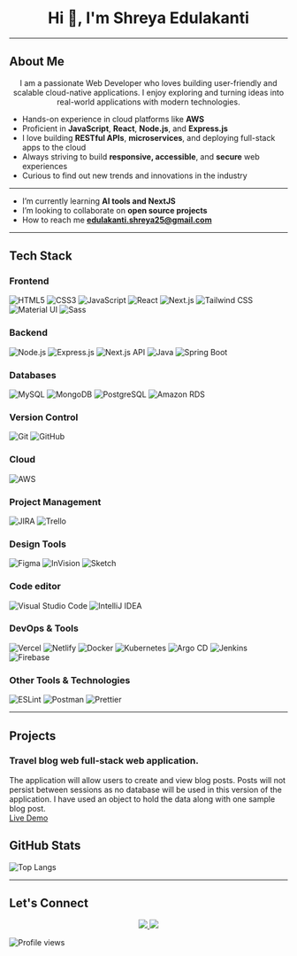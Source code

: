<!-- Profile README for GitHub -->

<h1 align="center">Hi 👋, I'm Shreya Edulakanti</h1>

---

## About Me

<p align="center">
  I am a passionate Web Developer who loves building user-friendly and scalable cloud-native applications. I enjoy exploring and turning ideas into real-world applications with modern technologies.
</p>

- Hands-on experience in cloud platforms like **AWS**
- Proficient in **JavaScript**, **React**, **Node.js**, and **Express.js**
- I love building **RESTful APIs**, **microservices**, and deploying full-stack apps to the cloud
- Always striving to build **responsive, accessible**, and **secure** web experiences
- Curious to find out new trends and innovations in the industry

---
  
- I’m currently learning **AI tools and NextJS**
- I’m looking to collaborate on **open source projects**
- How to reach me **edulakanti.shreya25@gmail.com**

---

## Tech Stack

### Frontend
![HTML5](https://img.shields.io/badge/HTML5-E34F26?style=flat&logo=html5&logoColor=white)
![CSS3](https://img.shields.io/badge/CSS3-1572B6?style=flat&logo=css3&logoColor=white)
![JavaScript](https://img.shields.io/badge/JavaScript-F7DF1E?style=flat&logo=javascript&logoColor=000)
![React](https://img.shields.io/badge/React-20232A?style=flat&logo=react&logoColor=61DAFB)
![Next.js](https://img.shields.io/badge/Next.js-000000?style=flat&logo=next.js&logoColor=white)
![Tailwind CSS](https://img.shields.io/badge/Tailwind_CSS-38B2AC?style=flat&logo=tailwind-css&logoColor=white)
![Material UI](https://img.shields.io/badge/MUI-007FFF?style=flat&logo=mui&logoColor=white)
![Sass](https://img.shields.io/badge/Sass-CC6699?style=flat&logo=sass&logoColor=white)

### Backend
![Node.js](https://img.shields.io/badge/Node.js-339933?style=flat&logo=node.js&logoColor=white)
![Express.js](https://img.shields.io/badge/Express.js-000000?style=flat&logo=express&logoColor=white)
![Next.js API](https://img.shields.io/badge/Next.js_API-000000?style=flat&logo=next.js&logoColor=white)
![Java](https://img.shields.io/badge/Java-007396?style=flat&logo=java&logoColor=white)
![Spring Boot](https://img.shields.io/badge/Spring_Boot-6DB33F?style=flat&logo=spring-boot&logoColor=white)

### Databases
![MySQL](https://img.shields.io/badge/MySQL-4479A1?style=flat&logo=mysql&logoColor=white)
![MongoDB](https://img.shields.io/badge/MongoDB-4EA94B?style=flat&logo=mongodb&logoColor=white)
![PostgreSQL](https://img.shields.io/badge/PostgreSQL-4169E1?style=flat&logo=postgresql&logoColor=white)
![Amazon RDS](https://img.shields.io/badge/Amazon_RDS-527FFF?style=flat&logo=amazon-aws&logoColor=white)

### Version Control
![Git](https://img.shields.io/badge/Git-F05032?style=flat&logo=git&logoColor=white)
![GitHub](https://img.shields.io/badge/GitHub-181717?style=flat&logo=github&logoColor=white)

### Cloud
![AWS](https://img.shields.io/badge/AWS-232F3E?style=flat&logo=amazonaws&logoColor=white)

### Project Management
![JIRA](https://img.shields.io/badge/JIRA-0052CC?style=flat&logo=jira&logoColor=white)
![Trello](https://img.shields.io/badge/Trello-0052CC?style=flat&logo=trello&logoColor=white)

### Design Tools
![Figma](https://img.shields.io/badge/Figma-F24E1E?style=flat&logo=figma&logoColor=white)
![InVision](https://img.shields.io/badge/InVision-FF3366?style=flat&logo=invision&logoColor=white)
![Sketch](https://img.shields.io/badge/Sketch-F7B500?style=flat&logo=sketch&logoColor=white)

### Code editor
![Visual Studio Code](https://img.shields.io/badge/VS_Code-007ACC?style=flat&logo=visual-studio-code&logoColor=white)
![IntelliJ IDEA](https://img.shields.io/badge/IntelliJ_IDEA-000000?style=flat&logo=intellij-idea&logoColor=white)

### DevOps & Tools
![Vercel](https://img.shields.io/badge/Vercel-000000?style=flat&logo=vercel&logoColor=white)
![Netlify](https://img.shields.io/badge/Netlify-00C7B7?style=flat&logo=netlify&logoColor=white)
![Docker](https://img.shields.io/badge/Docker-2496ED?style=flat&logo=docker&logoColor=white)
![Kubernetes](https://img.shields.io/badge/Kubernetes-326CE5?style=flat&logo=kubernetes&logoColor=white)
![Argo CD](https://img.shields.io/badge/Argo_CD-F17300?style=flat&logo=argo&logoColor=white)
![Jenkins](https://img.shields.io/badge/Jenkins-D24939?style=flat&logo=jenkins&logoColor=white)
![Firebase](https://img.shields.io/badge/Firebase-FFCA28?style=flat&logo=firebase&logoColor=black)

### Other Tools & Technologies
![ESLint](https://img.shields.io/badge/ESLint-4B32C3?style=flat&logo=eslint&logoColor=white)
![Postman](https://img.shields.io/badge/Postman-FF6C37?style=flat&logo=postman&logoColor=white)
![Prettier](https://img.shields.io/badge/Prettier-F7B93E?style=flat&logo=prettier&logoColor=white)

---

## Projects
### Travel blog web full-stack web application. 
The application will allow users to create and view blog posts. Posts will not persist between sessions as no database will be used in this version of the application. I have used an object to hold the data along with one sample blog post.
<br/>
<a href="https://your-project-on-render.com](https://blog-web-application-8lzt.onrender.com/" target="_blank">Live Demo</a>

## GitHub Stats

![Top Langs](https://github-readme-stats.vercel.app/api/top-langs/?username=shreyareddyedulakanti&layout=compact&theme=radical)

---

## Let's Connect

<p align="center">
  <a href="https://linkedin.com/in/shreyaedulakanti" target="_blank">
    <img src="https://img.shields.io/badge/LinkedIn-blue?logo=linkedin&style=for-the-badge" />
  </a>
  <a href="mailto:edulakanti.shreya25@gmail.com">
    <img src="https://img.shields.io/badge/Email-D14836?style=for-the-badge&logo=gmail&logoColor=white" />
  </a>
<!--   <a href="https://yourportfolio.com" target="_blank">
    <img src="https://img.shields.io/badge/Portfolio-000000?style=for-the-badge&logo=About.me&logoColor=white" />
  </a> -->
</p>

![Profile views](https://visitor-badge.laobi.icu/badge?page_id=shreyareddyedulakanti.shreyareddyedulakanti&left_color=green&right_color=blue)
